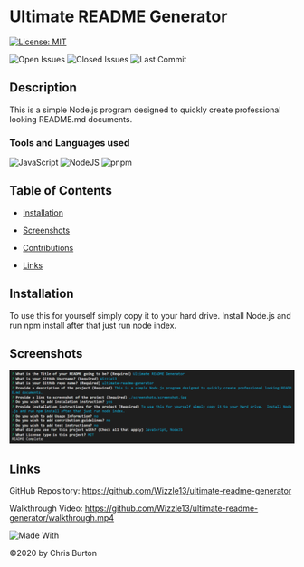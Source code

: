 
  # Ultimate README Generator
  [![License: MIT](https://img.shields.io/badge/License-MIT-lightgrey.svg)](https://opensource.org/licenses/MIT)
  
  ![Open Issues](https://img.shields.io/github/issues-raw/Wizzle13/ultimate-readme-generator?style=plastic)
  ![Closed Issues](https://img.shields.io/github/issues-closed-raw/Wizzle13/ultimate-readme-generator?label=Closed%20Issues&style=plastic)
  ![Last Commit](https://img.shields.io/github/last-commit/Wizzle13/ultimate-readme-generator?style=plastic)
  ## Description
  This is a simple Node.js program designed to quickly create professional looking README.md documents.

  ### Tools and Languages used
  ![JavaScript](https://img.shields.io/badge/-JavaScript-F7DF1E?style=plastic&logo=Javascript&logoColor=white)
  ![NodeJS](https://img.shields.io/badge/Node.js-43853D?style=plastic&logo=node.js&logoColor=white)
  ![pnpm](https://img.shields.io/badge/pnpm-F69220?style=plastic&logo=pnpm&logoColor=white)
  
  ## Table of Contents
  - [Installation](#installation)
  
  - [Screenshots](#screenshots)
  
  - [Contributions](#contributions)
  - [Links](#links)
  
  ## Installation
To use this for yourself simply copy it to your hard drive.  Install Node.js and run npm install after that just run node index.
    


  

  ## Screenshots
  <img src = "./screenshots/screenshot.png">


  

  ## Links
  GitHub Repository: https://github.com/Wizzle13/ultimate-readme-generator

  Walkthrough Video: https://github.com/Wizzle13/ultimate-readme-generator/walkthrough.mp4

![Made With](https://img.shields.io/badge/Made%20with-Ultimate%20README%20Generator-blue?style=plastic)

  &copy;2020 by Chris Burton
